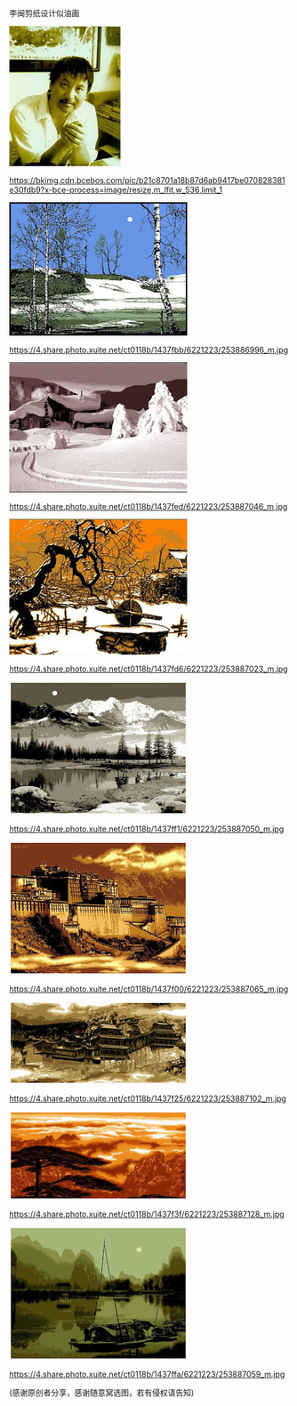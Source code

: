 李闽剪纸设计似油画


![李闽](https://github.com/ywangnccu/ywang/blob/main/images/OILPAINTER.jpg)

https://bkimg.cdn.bcebos.com/pic/b21c8701a18b87d6ab9417be070828381e30fdb9?x-bce-process=image/resize,m_lfit,w_536,limit_1


![李闽剪纸设计似油画](https://github.com/ywangnccu/ywang/blob/main/images/OILPAINTING.jpg)

https://4.share.photo.xuite.net/ct0118b/1437fbb/6221223/253886996_m.jpg


![李闽剪纸设计似油画](https://github.com/ywangnccu/ywang/blob/main/images/OILPAINTING1.jpg)

https://4.share.photo.xuite.net/ct0118b/1437fed/6221223/253887046_m.jpg


![李闽剪纸设计似油画](https://github.com/ywangnccu/ywang/blob/main/images/OILPAINTING3.jpg)

https://4.share.photo.xuite.net/ct0118b/1437fd6/6221223/253887023_m.jpg


![李闽剪纸设计似油画](https://github.com/ywangnccu/ywang/blob/main/images/OILPAINTING5.jpg)

https://4.share.photo.xuite.net/ct0118b/1437ff1/6221223/253887050_m.jpg


![李闽剪纸设计似油画](https://github.com/ywangnccu/ywang/blob/main/images/OILPAINTING6.jpg)

https://4.share.photo.xuite.net/ct0118b/1437f00/6221223/253887065_m.jpg


![李闽剪纸设计似油画](https://github.com/ywangnccu/ywang/blob/main/images/OILPAINTING9.jpg)

https://4.share.photo.xuite.net/ct0118b/1437f25/6221223/253887102_m.jpg


![李闽剪纸设计似油画](https://github.com/ywangnccu/ywang/blob/main/images/OILPAINTING13.jpg)

https://4.share.photo.xuite.net/ct0118b/1437f3f/6221223/253887128_m.jpg


![李闽剪纸设计似油画](https://github.com/ywangnccu/ywang/blob/main/images/OILPAINTING15.jpg)

https://4.share.photo.xuite.net/ct0118b/1437ffa/6221223/253887059_m.jpg


(感谢原创者分享，感谢随意窝选图，若有侵权请告知)
